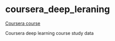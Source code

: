 # coursera_deep_leraning
[Coursera course](https://www.coursera.org/specializations/deep-learning)

Coursera deep learning course study data
